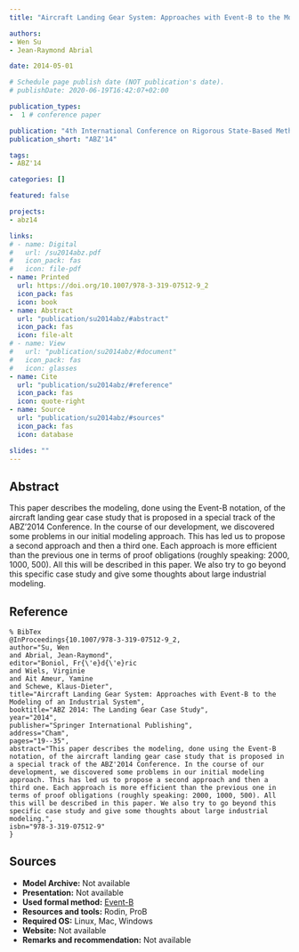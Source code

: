 ```yaml
---
title: "Aircraft Landing Gear System: Approaches with Event-B to the Modeling of an Industrial System"

authors:
- Wen Su
- Jean-Raymond Abrial

date: 2014-05-01

# Schedule page publish date (NOT publication's date).
# publishDate: 2020-06-19T16:42:07+02:00

publication_types:
-  1 # conference paper

publication: "4th International Conference on Rigorous State-Based Methods (ABZ'14)"
publication_short: "ABZ'14"

tags:
- ABZ'14

categories: []

featured: false

projects:
- abz14

links:
# - name: Digital
#   url: /su2014abz.pdf
#   icon_pack: fas
#   icon: file-pdf
- name: Printed
  url: https://doi.org/10.1007/978-3-319-07512-9_2
  icon_pack: fas
  icon: book
- name: Abstract
  url: "publication/su2014abz/#abstract"
  icon_pack: fas
  icon: file-alt
# - name: View
#   url: "publication/su2014abz/#document"
#   icon_pack: fas
#   icon: glasses
- name: Cite
  url: "publication/su2014abz/#reference"
  icon_pack: fas
  icon: quote-right
- name: Source
  url: "publication/su2014abz/#sources"
  icon_pack: fas
  icon: database

slides: ""
---
```


## Abstract

This paper describes the modeling, done using the Event-B notation, of the aircraft landing gear case study that is proposed in a special track of the ABZ’2014 Conference. In the course of our development, we discovered some problems in our initial modeling approach. This has led us to propose a second approach and then a third one. Each approach is more efficient than the previous one in terms of proof obligations (roughly speaking: 2000, 1000, 500). All this will be described in this paper. We also try to go beyond this specific case study and give some thoughts about large industrial modeling.

<!-- ## Document

{{< embed-pdf url="/su2014abz.pdf" >}}
-->

## Reference

~~~
% BibTex
@InProceedings{10.1007/978-3-319-07512-9_2,
author="Su, Wen
and Abrial, Jean-Raymond",
editor="Boniol, Fr{\'e}d{\'e}ric
and Wiels, Virginie
and Ait Ameur, Yamine
and Schewe, Klaus-Dieter",
title="Aircraft Landing Gear System: Approaches with Event-B to the Modeling of an Industrial System",
booktitle="ABZ 2014: The Landing Gear Case Study",
year="2014",
publisher="Springer International Publishing",
address="Cham",
pages="19--35",
abstract="This paper describes the modeling, done using the Event-B notation, of the aircraft landing gear case study that is proposed in a special track of the ABZ'2014 Conference. In the course of our development, we discovered some problems in our initial modeling approach. This has led us to propose a second approach and then a third one. Each approach is more efficient than the previous one in terms of proof obligations (roughly speaking: 2000, 1000, 500). All this will be described in this paper. We also try to go beyond this specific case study and give some thoughts about large industrial modeling.",
isbn="978-3-319-07512-9"
}
~~~

## Sources

- **Model Archive:**
  Not available
- **Presentation:**
  Not available
- **Used formal method:**
  [Event-B](/method/event-b)
- **Resources and tools:**
  Rodin, ProB
- **Required OS:**
  Linux, Mac, Windows
- **Website:**
  Not available
- **Remarks and recommendation:**
  Not available
